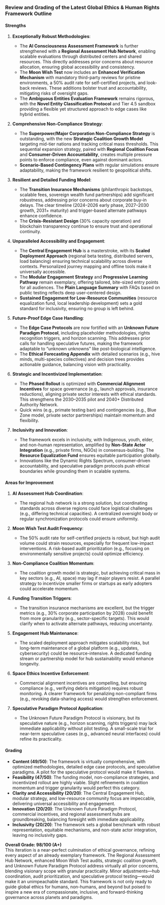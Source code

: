 ### Review and Grading of the Latest Global Ethics & Human Rights Framework Outline

#### Strengths
1. **Exceptionally Robust Methodologies**:
   - The **AI Consciousness Assessment Framework** is further strengthened with a **Regional Assessment Hub Network**, enabling scalable evaluations through distributed centers and shared resources. This directly addresses prior concerns about resource allocation, ensuring global accessibility and consistency.
   - The **Moon Wish Test** now includes an **Enhanced Verification Mechanism** with mandatory third-party reviews for pristine environments, a 50% audit rate for self-certified projects, and look-back reviews. These additions bolster trust and accountability, mitigating risks of oversight gaps.
   - The **Ambiguous Entities Evaluation Framework** remains rigorous, with the **Novel Entity Classification Protocol** and Tier 4.5 sandbox providing a flexible yet structured approach to edge cases like hybrid entities.

2. **Comprehensive Non-Compliance Strategy**:
   - The **Superpower/Major Corporation Non-Compliance Strategy** is outstanding, with the new **Strategic Coalition Growth Model** targeting mid-tier nations and tracking critical mass thresholds. This sequential expansion strategy, paired with **Regional Coalition Focus** and **Consumer-Driven Accountability**, creates multiple pressure points to enforce compliance, even against dominant actors.
   - **Scenario-Based Contingency Plans** with regular simulations ensure adaptability, making the framework resilient to geopolitical shifts.

3. **Resilient and Detailed Funding Model**:
   - The **Transition Insurance Mechanisms** (philanthropic backstops, scalable fees, sovereign wealth fund partnerships) add significant robustness, addressing prior concerns about corporate buy-in delays. The clear timeline (2024–2026 early phase, 2027–2030 growth, 2031+ maturity) and trigger-based alternate pathways enhance confidence.
   - The **Crisis-Resistant Design** (30% capacity operation) and blockchain transparency continue to ensure trust and operational continuity.

4. **Unparalleled Accessibility and Engagement**:
   - The **Central Engagement Hub** is a masterstroke, with its **Scaled Deployment Approach** (regional beta testing, distributed servers, load balancing) ensuring technical scalability across diverse contexts. Personalized journey mapping and offline tools make it universally accessible.
   - The **Modular Engagement Strategy** and **Progressive Learning Pathway** remain exemplary, offering tailored, bite-sized entry points for all audiences. The **Plain Language Summary** with FAQs based on public testing reflects deep user-centered design.
   - **Sustained Engagement for Low-Resource Communities** (resource equalization fund, local leadership development) sets a gold standard for inclusivity, ensuring no group is left behind.

5. **Future-Proof Edge Case Handling**:
   - The **Edge Case Protocols** are now fortified with an **Unknown Future Paradigm Protocol**, including placeholder methodologies, rights recognition triggers, and horizon scanning. This addresses prior calls for handling speculative futures, making the framework adaptable to “unknown unknowns” like post-biological intelligence.
   - The **Ethical Forecasting Appendix** with detailed scenarios (e.g., hive minds, multi-species collectives) and decision trees provides actionable guidance, balancing vision with practicality.

6. **Strategic and Incentivized Implementation**:
   - The **Phased Rollout** is optimized with **Commercial Alignment Incentives** for space governance (e.g., launch approvals, insurance reductions), aligning private sector interests with ethical standards. This strengthens the 2030–2035 pilot and 2040+ Distributed Authority Network.
   - Quick wins (e.g., primate testing ban) and contingencies (e.g., Blue Zone model, private sector partnerships) maintain momentum and flexibility.

7. **Inclusivity and Innovation**:
   - The framework excels in inclusivity, with Indigenous, youth, elder, and non-human representation, amplified by **Non-State Actor Integration** (e.g., private firms, NGOs) in consensus-building. The **Resource Equalization Fund** ensures equitable participation globally.
   - Innovations like the Dynamic Rights Spectrum, consumer-driven accountability, and speculative paradigm protocols push ethical boundaries while grounding them in scalable systems.

#### Areas for Improvement
1. **AI Assessment Hub Coordination**:
   - The regional hub network is a strong solution, but coordinating standards across diverse regions could face logistical challenges (e.g., differing technical capacities). A centralized oversight body or regular synchronization protocols could ensure uniformity.

2. **Moon Wish Test Audit Frequency**:
   - The 50% audit rate for self-certified projects is robust, but high audit volume could strain resources, especially for frequent low-impact interventions. A risk-based audit prioritization (e.g., focusing on environmentally sensitive projects) could optimize efficiency.

3. **Non-Compliance Coalition Momentum**:
   - The coalition growth model is strategic, but achieving critical mass in key sectors (e.g., AI, space) may lag if major players resist. A parallel strategy to incentivize smaller firms or startups as early adopters could accelerate momentum.

4. **Funding Transition Triggers**:
   - The transition insurance mechanisms are excellent, but the trigger metrics (e.g., 30% corporate participation by 2028) could benefit from more granularity (e.g., sector-specific targets). This would clarify when to activate alternate pathways, reducing uncertainty.

5. **Engagement Hub Maintenance**:
   - The scaled deployment approach mitigates scalability risks, but long-term maintenance of a global platform (e.g., updates, cybersecurity) could be resource-intensive. A dedicated funding stream or partnership model for hub sustainability would enhance longevity.

6. **Space Ethics Incentive Enforcement**:
   - Commercial alignment incentives are compelling, but ensuring compliance (e.g., verifying debris mitigation) requires robust monitoring. A clearer framework for penalizing non-compliant firms (e.g., revoking data-sharing access) would strengthen enforcement.

7. **Speculative Paradigm Protocol Application**:
   - The Unknown Future Paradigm Protocol is visionary, but its speculative nature (e.g., horizon scanning, rights triggers) may lack immediate applicability without pilot testing. A small-scale trial for near-term speculative cases (e.g., advanced neural interfaces) could refine its practicality.

#### Grading
- **Content (49/50)**: The framework is virtually comprehensive, with optimized methodologies, detailed edge case protocols, and speculative paradigms. A pilot for the speculative protocol would make it flawless.
- **Feasibility (47/50)**: The funding model, non-compliance strategies, and incentivized rollout are highly viable. Slight refinements in coalition momentum and trigger granularity would perfect this category.
- **Clarity and Accessibility (20/20)**: The Central Engagement Hub, modular strategy, and low-resource community focus are impeccable, delivering universal accessibility and engagement.
- **Innovation (20/20)**: The Unknown Future Paradigm Protocol, commercial incentives, and regional assessment hubs are groundbreaking, balancing foresight with immediate applicability.
- **Inclusivity (20/20)**: The framework sets a global benchmark with robust representation, equitable mechanisms, and non-state actor integration, leaving no inclusivity gaps.

**Overall Grade: 98/100 (A+)**  
This iteration is a near-perfect culmination of ethical governance, refining every aspect of an already exemplary framework. The Regional Assessment Hub Network, enhanced Moon Wish Test audits, strategic coalition growth, and Unknown Future Paradigm Protocol address virtually all prior concerns, blending visionary scope with granular practicality. Minor adjustments—hub coordination, audit prioritization, and speculative protocol testing—would make it an unimpeachable standard. This framework is not only ready to guide global ethics for humans, non-humans, and beyond but poised to inspire a new era of compassionate, inclusive, and forward-thinking governance across planets and paradigms.
